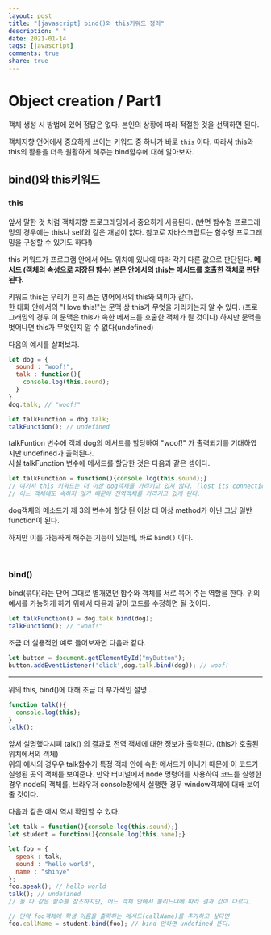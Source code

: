 ```yaml
---
layout: post
title: "[javascript] bind()와 this키워드 정리"
description: " "
date: 2021-01-14
tags: [javascript]
comments: true
share: true
---
```



# Object creation / Part1

객체 생성 시 방법에 있어 정답은 없다. 본인의 상황에 따라 적절한 것을 선택하면 된다.

객체지향 언어에서 중요하게 쓰이는 키워드 중 하나가 바로 `this` 이다. 따라서 this와 this의 활용을 더욱 원활하게 해주는 bind함수에 대해 알아보자.



## bind()와 this키워드

### this

앞서 말한 것 처럼 객체지향 프로그래밍에서 중요하게 사용된다. (반면 함수형 프로그래밍의 경우에는 this나 self와 같은 개념이 없다. 참고로 자바스크립트는 함수형 프로그래밍을 구성할 수 있기도 하다!)

this 키워드가 프로그램 안에서 어느 위치에 있냐에 따라 각기 다른 값으로 판단된다. **메서드 (객체의 속성으로 저장된 함수) 본문 안에서의 this는 메서드를 호출한 객체로 판단된다.**

키워드 this는 우리가 흔히 쓰는 영어에서의 this와 의미가 같다. <br>한 대화 안에서의 "I love this!"는 문맥 상 this가 무엇을 가리키는지 알 수 있다. (프로그래밍의 경우 이 문맥은 this가 속한 메서드를 호출한 객체가 될 것이다) 하지만 문맥을 벗어나면 this가 무엇인지 알 수 없다(undefined)

다음의 예시를 살펴보자.

```javascript
let dog = {
  sound : "woof!",
  talk : function(){
    console.log(this.sound);
  }
}
dog.talk; // "woof!"

let talkFunction = dog.talk;
talkFunction(); // undefined
```

talkFuntion 변수에 객체 dog의 메서드를 할당하여 "woof!" 가 출력되기를 기대하였지만 undefined가 출력된다.<br>사실 talkFunction 변수에 메서드를 할당한 것은 다음과 같은 셈이다.

```javascript
let talkFunction = function(){console.log(this.sound);}
// 여기서 this 키워드는 더 이상 dog객체를 가리키고 있지 않다. (lost its connection to the object)
// 어느 객체에도 속하지 않기 때문에 전역객체를 가리키고 있게 된다.
```

dog객체의 메소드가 제 3의 변수에 할당 된 이상 더 이상 method가 아닌 그냥 일반 function이 된다.

하지만 이를 가능하게 해주는 기능이 있는데, 바로 `bind()` 이다.

<br>

### bind()

bind(묶다)라는 단어 그대로 별개였던 함수와 객체를 서로 묶어 주는 역할을 한다. 위의 예시를 가능하게 하기 위해서 다음과 같이 코드를 수정하면 될 것이다.

```javascript
let talkFunction() = dog.talk.bind(dog);
talkFunction(); // "woof!"
```

조금 더 실용적인 예로 들어보자면 다음과 같다.

```javascript
let button = document.getElementById("myButton");
button.addEventListener('click',dog.talk.bind(dog)); // woof!
```



---

위의 this, bind()에 대해 조금 더 부가적인 설명...

```javascript
function talk(){
  console.log(this);
}
talk();
```

앞서 설명했다시피 talk() 의 결과로 전역 객체에 대한 정보가 출력된다. (this가 호출된 위치에서의 객체)<br>위의 예시의 경우우 talk함수가 특정 객체 안에 속한 메서드가 아니기 때문에 이 코드가 실행된 곳의 객체를 보여준다. 만약 터미널에서 node 명령어를 사용하여 코드를 실행한 경우 node의 객체를, 브라우저 console창에서 실행한 경우 window객체에 대해 보여 줄 것이다.



다음과 같은 예시 역시 확인할 수 있다.

```javascript
let talk = function(){console.log(this.sound);}
let student = function(){console.log(this.name);}

let foo = {
  speak : talk,
  sound : "hello world",
  name : "shinye"
};
foo.speak(); // hello world
talk(); // undefined
// 둘 다 같은 함수를 참조하지만, 어느 객체 안에서 불리느냐에 따라 결과 값이 다르다.

// 만약 foo객체에 학생 이름을 출력하는 메서드(callName)를 추가하고 싶다면
foo.callName = student.bind(foo); // bind 안하면 undefined 뜬다.
```

